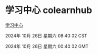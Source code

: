 # 学习中心 colearnhub
[学习中心](http://219.139.197.74:56308/colearnhub/)

2024年 10月 26日 星期六 08:40:02 CST

2024年 10月 26日 星期六 00:40:02 GMT
